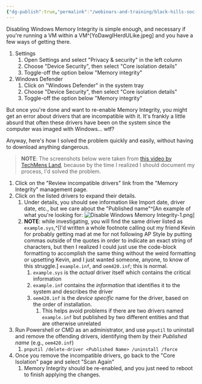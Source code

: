 ```yaml
---
{"dg-publish":true,"permalink":"/webinars-and-training/black-hills-soc-core/labs/disable-windows-memory-integrity/","tags":["VM"],"updated":"2025-02-18T10:25:18.519-08:00"}
---
```


Disabling Windows Memory Integrity is simple enough, and necessary if you're running a VM within a VM^[YoDawgIHerdULike.jpeg] and you have a few ways of getting there.
1. Settings
	1. Open Settings and select "Privacy & security" in the left column
	2. Choose "Device Security", then select "Core isolation details"
	3. Toggle-off the option below "Memory integrity"
2. Windows Defender
	1. Click on "Windows Defender" in the system tray
	2. Choose "Device Security", then select "Core isolation details"
	3. Toggle-off the option below "Memory integrity"

But once you're done and want to re-enable Memory Integrity, you might get an error about drivers that are incompatible with it. It's frankly a little absurd that often these drivers have been on the system since the computer was imaged with Windows... wtf?

Anyway, here's how I solved the problem quickly and easily, without having to download anything dangerous.

> **NOTE**: The screenshots below were taken from [this video by TechMens Land](https://www.youtube.com/watch?v=5_IBEGLRdLI), because by the time I realized I should document my process, I'd solved the problem.

1. Click on the "Review incompatible drivers" link from the "Memory Integrity" management page.
2. Click on the listed drivers to expand their details.
	1. Under details, you should see information like Import date, driver date, etc., but we care about the "Published name"^[An example of what you're looking for: ![Disable Windows Memory Integrity-1.png](/img/user/Attachments/Disable%20Windows%20Memory%20Integrity-1.png)]
	2. **NOTE**: while investigating, you will find the same driver listed as `example.sys`,^[I'd written a whole footnote calling out my friend Kevin for probably getting mad at me for not following AP Style by putting commas outside of the quotes in order to indicate an exact string of characters, but then I realized I could just use the code-block formatting to accomplish the same thing without the weird formatting or upsetting Kevin, and I just wanted someone, anyone, to know of this struggle.] `example.inf`, and `oem420.inf`; this is normal.
		1. `example.sys` is the *actual* driver itself which contains the critical information
		2. `example.inf` contains the *information* that identifies it to the system and describes the driver
		3. `oem420.inf` is the *device specific* name for the driver, based on the order of installation.
			1. This helps avoid problems if there are two drivers named `example.inf` but published by two different entities and that are otherwise unrelated
3. Run Powershell or CMD as an administrator, and use `pnputil` to uninstall and remove the offending drivers, identifying them by their *Published name* (e.g., `oem420.inf`)
	1. `pnputil /delete-driver <Published Name> /uninstall /force`
4. Once you remove the incompatible drivers, go back to the "Core Isolation" page and ​select "Scan Again"
	1. Memory Integrity should be re-enabled, and you just need to reboot to finish applying the changes.